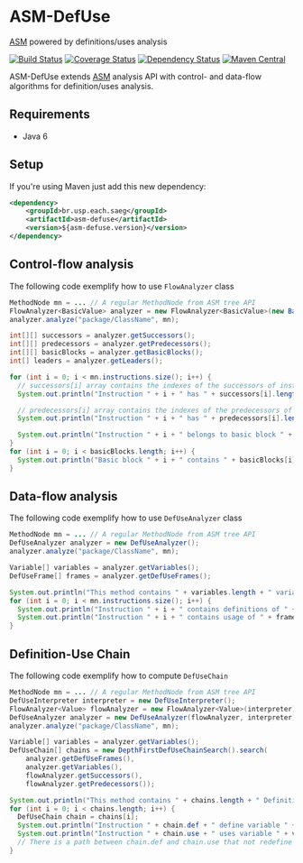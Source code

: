 # ASM-DefUse

[ASM](http://asm.ow2.org/) powered by definitions/uses analysis

[![Build Status](https://img.shields.io/travis/saeg/asm-defuse.svg?style=flat-square)](https://travis-ci.org/saeg/asm-defuse)
[![Coverage Status](https://img.shields.io/coveralls/saeg/asm-defuse.svg?style=flat-square)](https://coveralls.io/r/saeg/asm-defuse?branch=master)
[![Dependency Status](https://www.versioneye.com/user/projects/557263cf3935300021000040/badge.svg?style=flat)](https://www.versioneye.com/user/projects/557263cf3935300021000040)
[![Maven Central](https://img.shields.io/maven-central/v/br.usp.each.saeg/asm-defuse.svg?style=flat-square)](https://maven-badges.herokuapp.com/maven-central/br.usp.each.saeg/asm-defuse)

ASM-DefUse extends [ASM](http://asm.ow2.org/) analysis API with control- and data-flow algorithms for definition/uses analysis.

## Requirements

* Java 6

## Setup

If you're using Maven just add this new dependency:

```xml
<dependency>
    <groupId>br.usp.each.saeg</groupId>
    <artifactId>asm-defuse</artifactId>
    <version>${asm-defuse.version}</version>
</dependency>
```

## Control-flow analysis

The following code exemplify how to use `FlowAnalyzer` class
```java
MethodNode mn = ... // A regular MethodNode from ASM tree API
FlowAnalyzer<BasicValue> analyzer = new FlowAnalyzer<BasicValue>(new BasicInterpreter());
analyzer.analyze("package/ClassName", mn);

int[][] successors = analyzer.getSuccessors();
int[][] predecessors = analyzer.getPredecessors();
int[][] basicBlocks = analyzer.getBasicBlocks();
int[] leaders = analyzer.getLeaders();

for (int i = 0; i < mn.instructions.size(); i++) {
  // successors[i] array contains the indexes of the successors of instruction i
  System.out.println("Instruction " + i + " has " + successors[i].length + " successors");

  // predecessors[i] array contains the indexes of the predecessors of instruction i
  System.out.println("Instruction " + i + " has " + predecessors[i].length + " predecessors");

  System.out.println("Instruction " + i + " belongs to basic block " + leaders[i]);
}
for (int i = 0; i < basicBlocks.length; i++) {
  System.out.println("Basic block " + i + " contains " + basicBlocks[i].length + " instructions");
}
```

## Data-flow analysis

The following code exemplify how to use `DefUseAnalyzer` class
```java
MethodNode mn = ... // A regular MethodNode from ASM tree API
DefUseAnalyzer analyzer = new DefUseAnalyzer();
analyzer.analyze("package/ClassName", mn);

Variable[] variables = analyzer.getVariables();
DefUseFrame[] frames = analyzer.getDefUseFrames();

System.out.println("This method contains " + variables.length + " variables");
for (int i = 0; i < mn.instructions.size(); i++) {
  System.out.println("Instruction " + i + " contains definitions of " + frames[i].getDefinitions());
  System.out.println("Instruction " + i + " contains usage of " + frames[i].getUses());
}
```

## Definition-Use Chain

The following code exemplify how to compute `DefUseChain`
```java
MethodNode mn = ... // A regular MethodNode from ASM tree API
DefUseInterpreter interpreter = new DefUseInterpreter();
FlowAnalyzer<Value> flowAnalyzer = new FlowAnalyzer<Value>(interpreter);
DefUseAnalyzer analyzer = new DefUseAnalyzer(flowAnalyzer, interpreter);
analyzer.analyze("package/ClassName", mn);

Variable[] variables = analyzer.getVariables();
DefUseChain[] chains = new DepthFirstDefUseChainSearch().search(
    analyzer.getDefUseFrames(),
    analyzer.getVariables(),
    flowAnalyzer.getSuccessors(),
    flowAnalyzer.getPredecessors());

System.out.println("This method contains " + chains.length + " Definition-Use Chains");
for (int i = 0; i < chains.length; i++) {
  DefUseChain chain = chains[i];
  System.out.println("Instruction " + chain.def + " define variable " + variables[chain.var]);
  System.out.println("Instruction " + chain.use + " uses variable " + variables[chain.var]);
  // There is a path between chain.def and chain.use that not redefine chain.var
}
```
